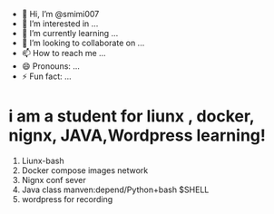 - 👋 Hi, I’m @smimi007
- 👀 I’m interested in ...
- 🌱 I’m currently learning ...
- 💞️ I’m looking to collaborate on ...
- 📫 How to reach me ...
- 😄 Pronouns: ...
- ⚡ Fun fact: ...

<!---
smimi007/smimi007 is a ✨ special ✨ repository because its `README.md` (this file) appears on your GitHub profile.
You can click the Preview link to take a look at your changes.
--->
# i am a student for liunx , docker, nignx, JAVA,Wordpress learning!

1. Liunx-bash 
2. Docker compose images network
3. Nignx conf sever
4. Java class manven:depend/Python+bash $SHELL
5. wordpress for recording
    
